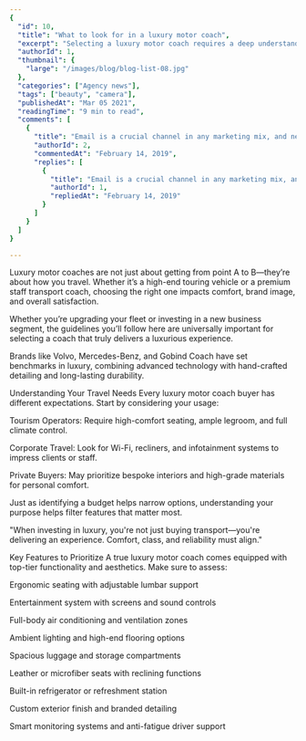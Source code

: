 ```yaml
---
{
  "id": 10,
  "title": "What to look for in a luxury motor coach",
  "excerpt": "Selecting a luxury motor coach requires a deep understanding of comfort, performance, and long-term value. Whether you’re buying for personal use, tourism, or executive travel, key features like interior design, safety systems, storage, and build quality will determine the true value of your investment.",
  "authorId": 1,
  "thumbnail": {
    "large": "/images/blog/blog-list-08.jpg"
  },
  "categories": ["Agency news"],
  "tags": ["beauty", "camera"],
  "publishedAt": "Mar 05 2021",
  "readingTime": "9 min to read",
  "comments": [
    {
      "title": "Email is a crucial channel in any marketing mix, and never has this been truer than for today’s entrepreneur. Curious what to say.",
      "authorId": 2,
      "commentedAt": "February 14, 2019",
      "replies": [
        {
          "title": "Email is a crucial channel in any marketing mix, and never has this been truer than for today’s entrepreneur. Curious what to say.",
          "authorId": 1,
          "repliedAt": "February 14, 2019"
        }
      ]
    }
  ]
}

---
```


Luxury motor coaches are not just about getting from point A to B—they’re about how you travel. Whether it’s a high-end touring vehicle or a premium staff transport coach, choosing the right one impacts comfort, brand image, and overall satisfaction.

Whether you’re upgrading your fleet or investing in a new business segment, the guidelines you’ll follow here are universally important for selecting a coach that truly delivers a luxurious experience.

Brands like Volvo, Mercedes-Benz, and Gobind Coach have set benchmarks in luxury, combining advanced technology with hand-crafted detailing and long-lasting durability.

Understanding Your Travel Needs
Every luxury motor coach buyer has different expectations. Start by considering your usage:

Tourism Operators: Require high-comfort seating, ample legroom, and full climate control.

Corporate Travel: Look for Wi-Fi, recliners, and infotainment systems to impress clients or staff.

Private Buyers: May prioritize bespoke interiors and high-grade materials for personal comfort.

Just as identifying a budget helps narrow options, understanding your purpose helps filter features that matter most.

"When investing in luxury, you're not just buying transport—you're delivering an experience. Comfort, class, and reliability must align."

Key Features to Prioritize
A true luxury motor coach comes equipped with top-tier functionality and aesthetics. Make sure to assess:

Ergonomic seating with adjustable lumbar support

Entertainment system with screens and sound controls

Full-body air conditioning and ventilation zones

Ambient lighting and high-end flooring options

Spacious luggage and storage compartments

Leather or microfiber seats with reclining functions

Built-in refrigerator or refreshment station

Custom exterior finish and branded detailing

Smart monitoring systems and anti-fatigue driver support

